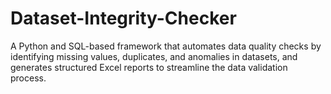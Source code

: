 # Dataset-Integrity-Checker
A Python and SQL-based framework that automates data quality checks by identifying missing values, duplicates, and anomalies in datasets, and generates structured Excel reports to streamline the data validation process.
